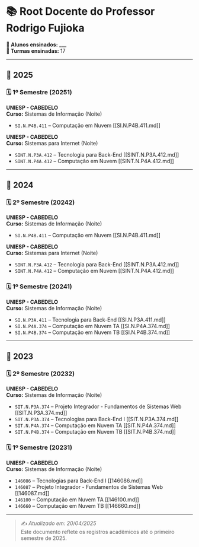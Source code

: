 # 📚 Root Docente do Professor Rodrigo Fujioka

**👥 Alunos ensinados:** ___  
**📘 Turmas ensinadas:** 17  

---

## 📅 2025

### 🗓️ 1º Semestre (20251)

**UNIESP - CABEDELO**  
**Curso:** Sistemas de Informação (Noite)  

- `SI.N.P4B.411` – Computação em Nuvem [[SI.N.P4B.411.md]]  

**UNIESP - CABEDELO**  
**Curso:** Sistemas para Internet (Noite)  

- `SINT.N.P3A.412` – Tecnologia para Back-End [[SINT.N.P3A.412.md]]  
- `SINT.N.P4A.412` – Computação em Nuvem [[SINT.N.P4A.412.md]]  

---

## 📅 2024

### 🗓️ 2º Semestre (20242)

**UNIESP - CABEDELO**  
**Curso:** Sistemas de Informação (Noite)  

- `SI.N.P4B.411` – Computação em Nuvem [[SI.N.P4B.411.md]]  

**UNIESP - CABEDELO**  
**Curso:** Sistemas para Internet (Noite)  

- `SINT.N.P3A.412` – Tecnologia para Back-End [[SINT.N.P3A.412.md]]  
- `SINT.N.P4A.412` – Computação em Nuvem [[SINT.N.P4A.412.md]]  

### 🗓️ 1º Semestre (20241)

**UNIESP - CABEDELO**  
**Curso:** Sistemas de Informação (Noite)  

- `SI.N.P3A.411` – Tecnologia para Back-End [[SI.N.P3A.411.md]]  
- `SI.N.P4A.374` – Computação em Nuvem TA [[SI.N.P4A.374.md]]  
- `SI.N.P4B.374` – Computação em Nuvem TB [[SI.N.P4B.374.md]]  

---

## 📅 2023

### 🗓️ 2º Semestre (20232)

**UNIESP - CABEDELO**  
**Curso:** Sistemas de Informação (Noite)  

- `SIT.N.P3A.374` – Projeto Integrador - Fundamentos de Sistemas Web [[SIT.N.P3A.374.md]]  
- `SIT.N.P3A.374` – Tecnologias para Back-End I [[SIT.N.P3A.374.md]]  
- `SIT.N.P4A.374` – Computação em Nuvem TA [[SIT.N.P4A.374.md]]  
- `SIT.N.P4B.374` – Computação em Nuvem TB [[SIT.N.P4B.374.md]]  

### 🗓️ 1º Semestre (20231)

**UNIESP - CABEDELO**  
**Curso:** Sistemas de Informação (Noite)  

- `146086` – Tecnologias para Back-End I [[146086.md]]  
- `146087` – Projeto Integrador - Fundamentos de Sistemas Web [[146087.md]]  
- `146100` – Computação em Nuvem TA [[146100.md]]  
- `146660` – Computação em Nuvem TB [[146660.md]]  

---

> ✍️ *Atualizado em: 20/04/2025*  
> Este documento reflete os registros acadêmicos até o primeiro semestre de 2025.
